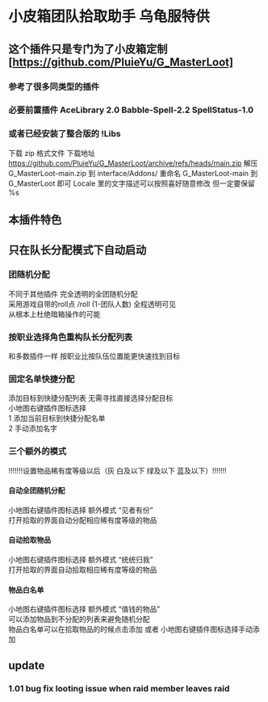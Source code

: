 # 小皮箱团队拾取助手 乌龟服特供
## 这个插件只是专门为了小皮箱定制 [https://github.com/PluieYu/G_MasterLoot]
### 参考了很多同类型的插件
### 必要前置插件 AceLibrary 2.0 Babble-Spell-2.2 SpellStatus-1.0
### 或者已经安装了整合版的 !Libs

下载 zip 格式文件
下载地址 https://github.com/PluieYu/G_MasterLoot/archive/refs/heads/main.zip
解压 G_MasterLoot-main.zip 到 interface/Addons/ 
重命名 G_MasterLoot-main 到 G_MasterLoot 即可
Locale 里的文字描述可以按照喜好随意修改 但一定要保留 %s


## 本插件特色
## 只在队长分配模式下自动启动
### 团随机分配
不同于其他插件 完全透明的全团随机分配  
采用游戏自带的roll点 /roll (1-团队人数) 全程透明可见  
从根本上杜绝暗箱操作的可能
### 按职业选择角色重构队长分配列表
和多数插件一样 按职业比按队伍位置能更快速找到目标
### 固定名单快捷分配
添加目标到快捷分配列表 无需寻找直接选择分配目标  
小地图右键插件图标选择  
1 添加当前目标到快捷分配名单  
2 手动添加名字  

###  三个额外的模式
!!!!!!!设置物品稀有度等级以后（灰 白及以下 绿及以下 蓝及以下）!!!!!!!
#### 自动全团随机分配 
小地图右键插件图标选择 额外模式 “见者有份”  
打开拾取的界面自动分配相应稀有度等级的物品
#### 自动拾取物品
小地图右键插件图标选择 额外模式 “统统归我”  
打开拾取的界面自动拾取相应稀有度等级的物品
#### 物品白名单
小地图右键插件图标选择 额外模式 “值钱的物品”  
可以添加物品到不分配的列表来避免随机分配  
物品白名单可以在拾取物品的时候点击添加 或者 小地图右键插件图标选择手动添加

## update 
### 1.01 bug fix looting issue when raid member leaves raid
